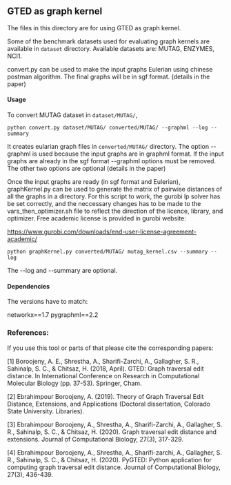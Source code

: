 ## GTED as graph kernel

The files in this directory are for using GTED as graph kernel.

Some of the benchmark datasets used for evaluating graph kernels are available in `dataset` directory. Available datasets are: MUTAG, ENZYMES, NCI1.

convert.py can be used to make the input graphs Eulerian using chinese postman algorithm. The final graphs will be in sgf format. (details in the paper)

#### Usage

To convert MUTAG dataset in `dataset/MUTAG/`, 

```{python}
python convert.py dataset/MUTAG/ converted/MUTAG/ --graphml --log --summary
```

It creates eularian graph files in `converted/MUTAG/` directory. The option --graphml is used because the input graphs are in graphml format. If the input graphs are already in the sgf format --graphml options must be removed. The other two options are optional (details in the paper)

Once the input graphs are ready (in sgf format and Eulerian), graphKernel.py can be used to generate the matrix of pairwise distances of all the graphs in a directory. For this script to work, the gurobi lp solver has be set correctly, and the neccessary changes has to be made to the vars_then_optimizer.sh file to reflect the direction of the licence, library, and optimizer. Free academic license is provided in gurobi website:

https://www.gurobi.com/downloads/end-user-license-agreement-academic/


```{python}
python graphKernel.py converted/MUTAG/ mutag_kernel.csv --summary --log
```

The --log and --summary are optional.

#### Dependencies
The versions have to match:

networkx==1.7
pygraphml==2.2


### References:
If you use this tool or parts of that please cite the corresponding papers:

[1] Boroojeny, A. E., Shrestha, A., Sharifi-Zarchi, A., Gallagher, S. R., Sahinalp, S. C., & Chitsaz, H. (2018, April). GTED: Graph traversal edit distance. In International Conference on Research in Computational Molecular Biology (pp. 37-53). Springer, Cham. 

[2] Ebrahimpour Boroojeny, A. (2019). Theory of Graph Traversal Edit Distance, Extensions, and Applications (Doctoral dissertation, Colorado State University. Libraries).

[3] Ebrahimpour Boroojeny, A., Shrestha, A., Sharifi-Zarchi, A., Gallagher, S. R., Sahinalp, S. C., & Chitsaz, H. (2020). Graph traversal edit distance and extensions. Journal of Computational Biology, 27(3), 317-329.

[4] Ebrahimpour Boroojeny, A., Shrestha, A., Sharifi-zarchi, A., Gallagher, S. R., Sahinalp, S. C., & Chitsaz, H. (2020). PyGTED: Python application for computing graph traversal edit distance. Journal of Computational Biology, 27(3), 436-439.
